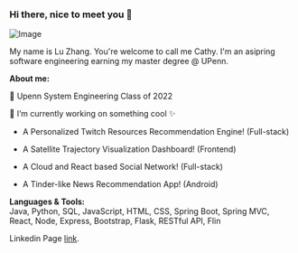 ### Hi there, nice to meet you 👋
<p><img alt="Image" title="icon" src="Icon-pictures.png" /></p>
<p>My name is Lu Zhang. You're welcome to call me Cathy. I'm an asipring software engineering earning my master degree @ UPenn. <p/>
<p><strong>About me:</strong><p/>
<p>🏫 Upenn System Engineering Class of 2022<p/> 
<p>🔭 I’m currently working on something cool ✨ <br />
  <ul><li>A Personalized Twitch Resources Recommendation Engine! (Full-stack)</li></ul>
  <ul><li>A Satellite Trajectory Visualization Dashboard! (Frontend)</li></ul>
  <ul><li>A Cloud and React based Social Network! (Full-stack)</li></ul>
  <ul><li>A Tinder-like News Recommendation App! (Android)</li></ul>
    
<p/>
<p><strong>Languages & Tools:</strong><br />
  Java, Python, SQL, JavaScript, HTML, CSS, Spring Boot, Spring MVC, React, Node, Express, Bootstrap, Flask, RESTful API, Flin

<p>Linkedin Page <a href="www.linkedin.com/in/luzhang903">link</a>.</p>

<!--
**la-vie-de-chat/la-vie-de-chat** is a ✨ _special_ ✨ repository because its `README.md` (this file) appears on your GitHub profile.

Here are some ideas to get you started:

- 🔭 I’m currently working on ...
- 🌱 I’m currently learning ...
- 👯 I’m looking to collaborate on ...
- 🤔 I’m looking for help with ...
- 💬 Ask me about ...
- 📫 How to reach me: ...
- 😄 Pronouns: ...
- ⚡ Fun fact: ...
-->
